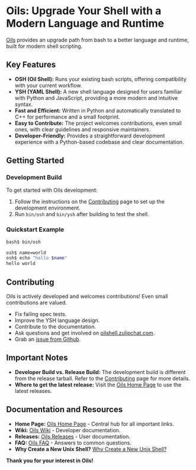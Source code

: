 # Oils: Upgrade Your Shell with a Modern Language and Runtime

[Oils](https://github.com/oils-for-unix/oils) provides an upgrade path from bash to a better language and runtime, built for modern shell scripting.

## Key Features

*   **OSH (Oil Shell):**  Runs your existing bash scripts, offering compatibility with your current workflow.
*   **YSH (YAML Shell):** A new shell language designed for users familiar with Python and JavaScript, providing a more modern and intuitive syntax.
*   **Fast and Efficient:** Written in Python and automatically translated to C++ for performance and a small footprint.
*   **Easy to Contribute:** The project welcomes contributions, even small ones, with clear guidelines and responsive maintainers.
*   **Developer-Friendly:** Provides a straightforward development experience with a Python-based codebase and clear documentation.

## Getting Started

### Development Build

To get started with Oils development:

1.  Follow the instructions on the [Contributing](https://github.com/oils-for-unix/oils/wiki/Contributing) page to set up the development environment.
2.  Run `bin/osh` and `bin/ysh` after building to test the shell.

### Quickstart Example

```bash
bash$ bin/osh

osh$ name=world
osh$ echo "hello $name"
hello world
```

## Contributing

Oils is actively developed and welcomes contributions! Even small contributions are valued.

*   Fix failing spec tests.
*   Improve the YSH language design.
*   Contribute to the documentation.
*   Ask questions and get involved on [oilshell.zulipchat.com](https://oilshell.zulipchat.com/).
*   Grab an [issue from Github](https://github.com/oils-for-unix/oils/issues?q=is%3Aissue+is%3Aopen+label%3A%22good+first+issue%22).

## Important Notes

*   **Developer Build vs. Release Build:** The development build is different from the release tarball. Refer to the [Contributing](https://github.com/oils-for-unix/oils/wiki/Contributing) page for more details.
*   **Where to get the latest release:**  Visit the [Oils Home Page](https://oils.pub/release/latest/) to use the latest releases.

## Documentation and Resources

*   **Home Page:** [Oils Home Page](https://oils.pub/) - Central hub for all important links.
*   **Wiki:**  [Oils Wiki](https://github.com/oils-for-unix/oils/wiki) - Developer documentation.
*   **Releases:** [Oils Releases](https://oils.pub/releases.html) - User documentation.
*   **FAQ:** [Oils FAQ](https://www.oilshell.org/blog/2023/03/faq.html) - Answers to common questions.
*   **Why Create a New Unix Shell?** [Why Create a New Unix Shell?](https://www.oilshell.org/blog/2021/01/why-a-new-shell.html)

**Thank you for your interest in Oils!**